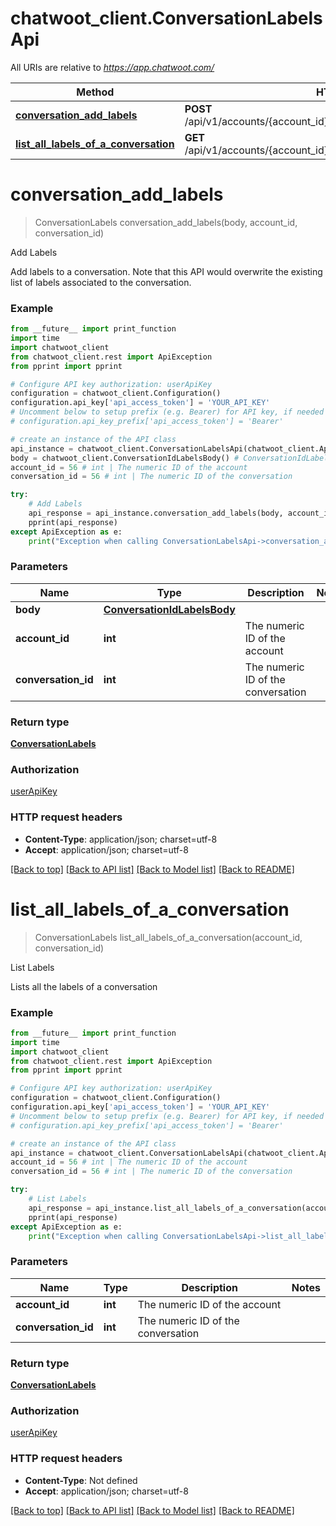 # chatwoot_client.ConversationLabelsApi

All URIs are relative to *https://app.chatwoot.com/*

Method | HTTP request | Description
------------- | ------------- | -------------
[**conversation_add_labels**](ConversationLabelsApi.md#conversation_add_labels) | **POST** /api/v1/accounts/{account_id}/conversations/{conversation_id}/labels | Add Labels
[**list_all_labels_of_a_conversation**](ConversationLabelsApi.md#list_all_labels_of_a_conversation) | **GET** /api/v1/accounts/{account_id}/conversations/{conversation_id}/labels | List Labels

# **conversation_add_labels**
> ConversationLabels conversation_add_labels(body, account_id, conversation_id)

Add Labels

Add labels to a conversation. Note that this API would overwrite the existing list of labels associated to the conversation.

### Example
```python
from __future__ import print_function
import time
import chatwoot_client
from chatwoot_client.rest import ApiException
from pprint import pprint

# Configure API key authorization: userApiKey
configuration = chatwoot_client.Configuration()
configuration.api_key['api_access_token'] = 'YOUR_API_KEY'
# Uncomment below to setup prefix (e.g. Bearer) for API key, if needed
# configuration.api_key_prefix['api_access_token'] = 'Bearer'

# create an instance of the API class
api_instance = chatwoot_client.ConversationLabelsApi(chatwoot_client.ApiClient(configuration))
body = chatwoot_client.ConversationIdLabelsBody() # ConversationIdLabelsBody | 
account_id = 56 # int | The numeric ID of the account
conversation_id = 56 # int | The numeric ID of the conversation

try:
    # Add Labels
    api_response = api_instance.conversation_add_labels(body, account_id, conversation_id)
    pprint(api_response)
except ApiException as e:
    print("Exception when calling ConversationLabelsApi->conversation_add_labels: %s\n" % e)
```

### Parameters

Name | Type | Description  | Notes
------------- | ------------- | ------------- | -------------
 **body** | [**ConversationIdLabelsBody**](ConversationIdLabelsBody.md)|  | 
 **account_id** | **int**| The numeric ID of the account | 
 **conversation_id** | **int**| The numeric ID of the conversation | 

### Return type

[**ConversationLabels**](ConversationLabels.md)

### Authorization

[userApiKey](../README.md#userApiKey)

### HTTP request headers

 - **Content-Type**: application/json; charset=utf-8
 - **Accept**: application/json; charset=utf-8

[[Back to top]](#) [[Back to API list]](../README.md#documentation-for-api-endpoints) [[Back to Model list]](../README.md#documentation-for-models) [[Back to README]](../README.md)

# **list_all_labels_of_a_conversation**
> ConversationLabels list_all_labels_of_a_conversation(account_id, conversation_id)

List Labels

Lists all the labels of a conversation

### Example
```python
from __future__ import print_function
import time
import chatwoot_client
from chatwoot_client.rest import ApiException
from pprint import pprint

# Configure API key authorization: userApiKey
configuration = chatwoot_client.Configuration()
configuration.api_key['api_access_token'] = 'YOUR_API_KEY'
# Uncomment below to setup prefix (e.g. Bearer) for API key, if needed
# configuration.api_key_prefix['api_access_token'] = 'Bearer'

# create an instance of the API class
api_instance = chatwoot_client.ConversationLabelsApi(chatwoot_client.ApiClient(configuration))
account_id = 56 # int | The numeric ID of the account
conversation_id = 56 # int | The numeric ID of the conversation

try:
    # List Labels
    api_response = api_instance.list_all_labels_of_a_conversation(account_id, conversation_id)
    pprint(api_response)
except ApiException as e:
    print("Exception when calling ConversationLabelsApi->list_all_labels_of_a_conversation: %s\n" % e)
```

### Parameters

Name | Type | Description  | Notes
------------- | ------------- | ------------- | -------------
 **account_id** | **int**| The numeric ID of the account | 
 **conversation_id** | **int**| The numeric ID of the conversation | 

### Return type

[**ConversationLabels**](ConversationLabels.md)

### Authorization

[userApiKey](../README.md#userApiKey)

### HTTP request headers

 - **Content-Type**: Not defined
 - **Accept**: application/json; charset=utf-8

[[Back to top]](#) [[Back to API list]](../README.md#documentation-for-api-endpoints) [[Back to Model list]](../README.md#documentation-for-models) [[Back to README]](../README.md)


